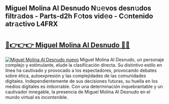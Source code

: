 ## Miguel Molina Al Desnudo N𝚞𝚎vos desn𝚞dos filtr𝚊dos - Parts-d2h F𝚘tos vid𝚎o - C𝚘ntenido atr𝚊ctivo L4FRX

# <h2><a href="http://mbboil0.tromn.icu/?c=Miguel+Molina+Al+Desnudo">🔗👉👉👉 Miguel Molina Al Desnudo 🔗🔗</a></h2>

[![Miguel Molina Al Desnudo nuevo](https://i.imgur.com/pEAQMta.gif)](http://mbboil0.tromn.icu/?c=Miguel+Molina+Al+Desnudo)
Miguel Molina Al Desnudo, un personaje complejo y estimulante, elude la clasificación directa. Su distintivo estilo en línea ha cautivado y provocado a los espectadores, provocando debates sobre ética, autoexpresión y las complejidades de las comunidades digitales. Independientemente de sus decisiones futuras, su huella en los medios digitales es imborrable. Con una determinación inquebrantable y un cautivador innegable, la presencia de Miguel Molina Al Desnudo en el mundo virtual es incontenible.
